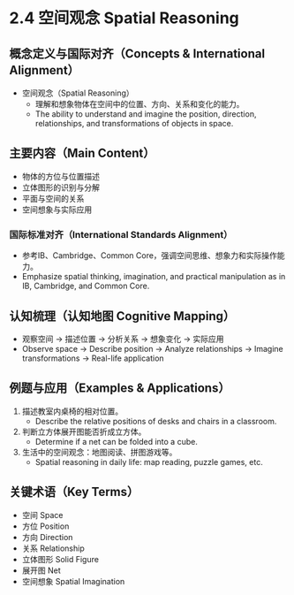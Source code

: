 # 2.4 空间观念 Spatial Reasoning

## 概念定义与国际对齐（Concepts & International Alignment）

- 空间观念（Spatial Reasoning）
  - 理解和想象物体在空间中的位置、方向、关系和变化的能力。
  - The ability to understand and imagine the position, direction, relationships, and transformations of objects in space.

## 主要内容（Main Content）

- 物体的方位与位置描述
- 立体图形的识别与分解
- 平面与空间的关系
- 空间想象与实际应用

### 国际标准对齐（International Standards Alignment）

- 参考IB、Cambridge、Common Core，强调空间思维、想象力和实际操作能力。
- Emphasize spatial thinking, imagination, and practical manipulation as in IB, Cambridge, and Common Core.

## 认知梳理（认知地图 Cognitive Mapping）

- 观察空间 → 描述位置 → 分析关系 → 想象变化 → 实际应用
- Observe space → Describe position → Analyze relationships → Imagine transformations → Real-life application

## 例题与应用（Examples & Applications）

1. 描述教室内桌椅的相对位置。
   - Describe the relative positions of desks and chairs in a classroom.
2. 判断立方体展开图能否折成立方体。
   - Determine if a net can be folded into a cube.
3. 生活中的空间观念：地图阅读、拼图游戏等。
   - Spatial reasoning in daily life: map reading, puzzle games, etc.

## 关键术语（Key Terms）

- 空间 Space
- 方位 Position
- 方向 Direction
- 关系 Relationship
- 立体图形 Solid Figure
- 展开图 Net
- 空间想象 Spatial Imagination
